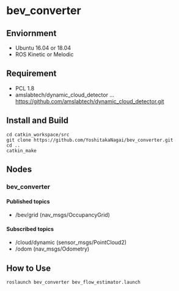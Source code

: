 # bev_converter

## Enviornment
- Ubuntu 16.04 or 18.04
- ROS Kinetic or Melodic

## Requirement
- PCL 1.8
-  amslabtech/dynamic_cloud_detector ... https://github.com/amslabtech/dynamic_cloud_detector.git

## Install and Build

```
cd catkin_workspace/src
git clone https://github.com/YoshitakaNagai/bev_converter.git
cd ..
catkin_make
```

## Nodes
### bev_converter
#### Published topics
- /bev/grid (nav_msgs/OccupancyGrid)

#### Subscribed topics
- /cloud/dynamic (sensor_msgs/PointCloud2)
- /odom (nav_msgs/Odometry)

## How to Use
```
roslaunch bev_converter bev_flow_estimator.launch
```
